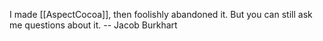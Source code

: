 

I made [[AspectCocoa]], then foolishly abandoned it.  But you can still ask me questions about it. -- Jacob Burkhart